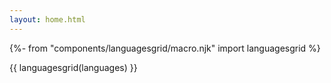 ```yaml
---
layout: home.html
---
```


{%- from "components/languagesgrid/macro.njk" import languagesgrid %}

{{ languagesgrid(languages) }}
